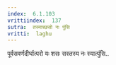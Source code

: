```yaml
---
index:  6.1.103
vrittiindex:  137
sutra:  तस्माच्छसो नः पुंसि
vritti:  laghu 
---
```


पूर्वसवर्णदीर्घात्परो यः शसः सस्तस्य नः स्यात्पुंसि..

